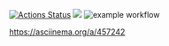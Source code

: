 [![Actions Status](https://github.com/nikisysoev/java-project-lvl1/workflows/hexlet-check/badge.svg)](https://github.com/nikisysoev/java-project-lvl1/actions)
<a href="https://codeclimate.com/github/nikisysoev/java-project-lvl1/maintainability"><img src="https://api.codeclimate.com/v1/badges/d6545c9517a5f248235a/maintainability" /></a>
![example workflow](https://github.com/nikisysoev/java-project-lvl1/actions/workflows/gradle.yml/badge.svg)

https://asciinema.org/a/457242
